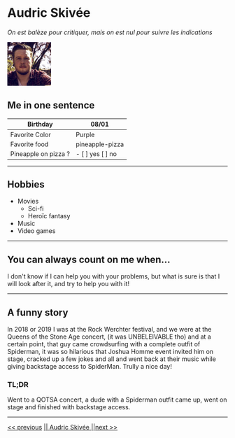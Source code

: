 # Audric Skivée

*On est balèze pour critiquer, mais on est nul pour suivre les indications*

![audric](img/audric.jpeg)

## Me in one sentence

| Birthday             | 08/01            |
| -------------------- | ---------------- |
| Favorite Color       | Purple           |
| Favorite food        | pineapple-pizza  |
| Pineapple on pizza ? | - [ ] yes [ ] no |

------

## Hobbies

- Movies
  - Sci-fi
  - Heroïc fantasy
- Music
- Video games

------

## You can always count on me when...

I don't know if I can help you with your problems, but what is sure is that I will look after it, and try to help you with it!

------

## A funny story

In 2018 or 2019 I was at the Rock Werchter festival, and we were at the Queens of the Stone Age concert, (it was UNBELEIVABLE tho) and at a certain point, that guy came crowdsurfing with a complete outfit of Spiderman, it was so hilarious that Joshua Homme event invited him on stage, cracked up a few jokes and all and went back at their music while giving backstage access to SpiderMan. Trully a nice day!

### TL;DR

Went to a QOTSA concert, a dude with a Spiderman outfit came up, went on stage and finished with backstage access.

------



[<< previous](https://github.com/AntoineLemlin/markdown-challenge) [|| Audric Skivée ||](https://github.com/MADrickx/markdown-challenge)[next >>](https://github.com/Baysaaaa/markdown-challenge)

